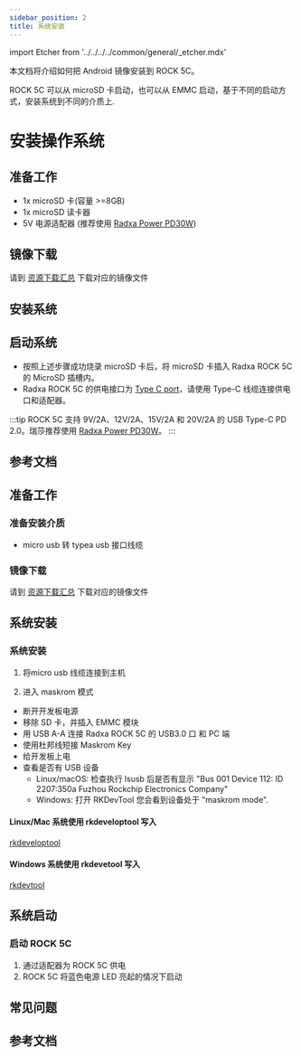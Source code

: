 ```yaml
---
sidebar_position: 2
title: 系统安装
---
```


import Etcher from '../../../../common/general/\_etcher.mdx'

本文档将介绍如何把 Android 镜像安装到 ROCK 5C。

ROCK 5C 可以从 microSD 卡启动，也可以从 EMMC 启动，基于不同的启动方式，安装系统到不同的介质上.

<Tabs queryString="target">

<TabItem value="microsd" label="安装系统到 microSD 卡">

# 安装操作系统

## 准备工作

- 1x microSD 卡(容量 >=8GB)
- 1x microSD 读卡器
- 5V 电源适配器 (推荐使用 [Radxa Power PD30W](../../accessories/pd-30w))

## 镜像下载

请到 [资源下载汇总](./download) 下载对应的镜像文件

## 安装系统

<Etcher model="rock5c" />

## 启动系统

- 按照上述步骤成功烧录 microSD 卡后，将 microSD 卡插入 Radxa ROCK 5C 的 MicroSD 插槽内。
- Radxa ROCK 5C 的供电接口为 [Type C port](/rock5/rock5c/hardware-design/hardware-interface)，请使用 Type-C 线缆连接供电口和适配器。

:::tip
ROCK 5C 支持 9V/2A、12V/2A、15V/2A 和 20V/2A 的 USB Type-C PD 2.0。瑞莎推荐使用 [Radxa Power PD30W](../../accessories/pd-30w)。
:::

## 参考文档

</TabItem>

<TabItem value="emmc" label="安装系统到 eMMC ">

## 准备工作

### 准备安装介质

- micro usb 转 typea usb 接口线缆

### 镜像下载

请到 [资源下载汇总](./download) 下载对应的镜像文件

## 系统安装

### 系统安装

1. 将micro usb 线缆连接到主机

2. 进入 maskrom 模式

- 断开开发板电源
- 移除 SD 卡，并插入 EMMC 模块
- 用 USB A-A 连接 Radxa ROCK 5C 的 USB3.0 口 和 PC 端
- 使用杜邦线短接 Maskrom Key
- 给开发板上电
- 查看是否有 USB 设备
  - Linux/macOS: 检查执行 lsusb 后是否有显示 "Bus 001 Device 112: ID 2207:350a Fuzhou Rockchip Electronics Company"
  - Windows: 打开 RKDevTool 您会看到设备处于 "maskrom mode".

<Tabs queryString="target">

<TabItem value="linux/mac" label="Linux/mac">

#### Linux/Mac 系统使用 rkdeveloptool 写入

[rkdeveloptool](../../low-level-dev/rkdeveloptool)

</TabItem>

<TabItem value="windows" label="Windows">

#### Windows 系统使用 rkdevetool 写入

[rkdevtool](/rock5/rock5c/low-level-dev/rkdevtool)

</TabItem>

</Tabs>

## 系统启动

### 启动 ROCK 5C

1. 通过适配器为 ROCK 5C 供电
2. ROCK 5C 将蓝色电源 LED 亮起的情况下启动

</TabItem>

</Tabs>

## 常见问题

## 参考文档
